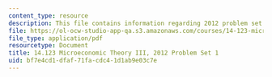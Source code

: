 ```yaml
---
content_type: resource
description: This file contains information regarding 2012 problem set 1.
file: https://ol-ocw-studio-app-qa.s3.amazonaws.com/courses/14-123-microeconomic-theory-iii-spring-2015/bf7e4cd1dfaf71facdc41d1ab9e03c7e_MIT14_123S15_PSet_1_12.pdf
file_type: application/pdf
resourcetype: Document
title: 14.123 Microeconomic Theory III, 2012 Problem Set 1
uid: bf7e4cd1-dfaf-71fa-cdc4-1d1ab9e03c7e
---
```

